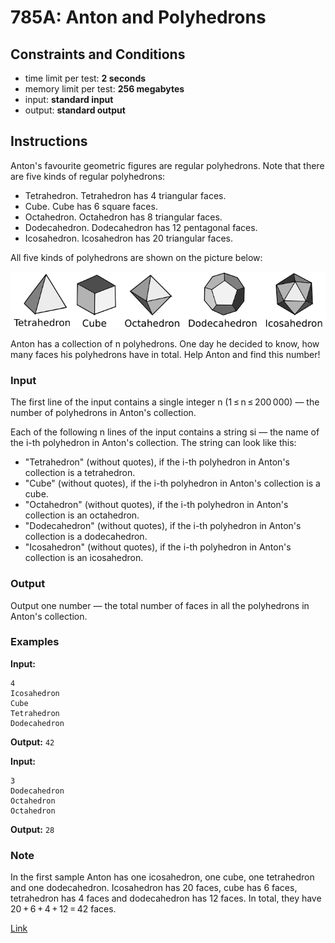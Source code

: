 # 785A: Anton and Polyhedrons

## Constraints and Conditions

- time limit per test: **2 seconds**
- memory limit per test: **256 megabytes**
- input: **standard input**
- output: **standard output**

## Instructions

Anton's favourite geometric figures are regular polyhedrons. Note that there are five kinds of regular polyhedrons:

- Tetrahedron. Tetrahedron has 4 triangular faces.
- Cube. Cube has 6 square faces.
- Octahedron. Octahedron has 8 triangular faces.
- Dodecahedron. Dodecahedron has 12 pentagonal faces.
- Icosahedron. Icosahedron has 20 triangular faces.

All five kinds of polyhedrons are shown on the picture below:

![polydedrons](polyhedrons.png)

Anton has a collection of n polyhedrons. One day he decided to know, how many faces his polyhedrons have in total. Help Anton and find this number!

### Input

The first line of the input contains a single integer n (1 ≤ n ≤ 200 000) — the number of polyhedrons in Anton's collection.

Each of the following n lines of the input contains a string si — the name of the i-th polyhedron in Anton's collection. The string can look like this:

- "Tetrahedron" (without quotes), if the i-th polyhedron in Anton's collection is a tetrahedron.
- "Cube" (without quotes), if the i-th polyhedron in Anton's collection is a cube.
- "Octahedron" (without quotes), if the i-th polyhedron in Anton's collection is an octahedron.
- "Dodecahedron" (without quotes), if the i-th polyhedron in Anton's collection is a dodecahedron.
- "Icosahedron" (without quotes), if the i-th polyhedron in Anton's collection is an icosahedron.

### Output

Output one number — the total number of faces in all the polyhedrons in Anton's collection.

### Examples

**Input:**

```
4
Icosahedron
Cube
Tetrahedron
Dodecahedron
```

**Output:**
`42`

**Input:**

```
3
Dodecahedron
Octahedron
Octahedron
```

**Output:**
`28`

### Note

In the first sample Anton has one icosahedron, one cube, one tetrahedron and one dodecahedron. Icosahedron has 20 faces, cube has 6 faces, tetrahedron has 4 faces and dodecahedron has 12 faces. In total, they have 20 + 6 + 4 + 12 = 42 faces.

[Link](https://codeforces.com/problemset/problem/785/A)
